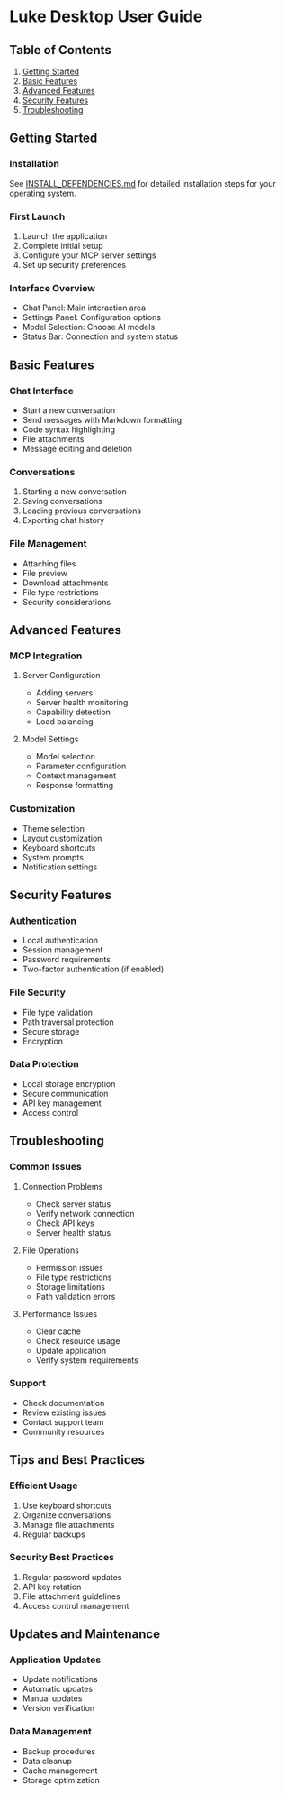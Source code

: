 # Luke Desktop User Guide

## Table of Contents
1. [Getting Started](#getting-started)
2. [Basic Features](#basic-features)
3. [Advanced Features](#advanced-features)
4. [Security Features](#security-features)
5. [Troubleshooting](#troubleshooting)

## Getting Started

### Installation
See [INSTALL_DEPENDENCIES.md](../INSTALL_DEPENDENCIES.md) for detailed installation steps for your operating system.

### First Launch
1. Launch the application
2. Complete initial setup
3. Configure your MCP server settings
4. Set up security preferences

### Interface Overview
- Chat Panel: Main interaction area
- Settings Panel: Configuration options
- Model Selection: Choose AI models
- Status Bar: Connection and system status

## Basic Features

### Chat Interface
- Start a new conversation
- Send messages with Markdown formatting
- Code syntax highlighting
- File attachments
- Message editing and deletion

### Conversations
1. Starting a new conversation
2. Saving conversations
3. Loading previous conversations
4. Exporting chat history

### File Management
- Attaching files
- File preview
- Download attachments
- File type restrictions
- Security considerations

## Advanced Features

### MCP Integration
1. Server Configuration
   - Adding servers
   - Server health monitoring
   - Capability detection
   - Load balancing

2. Model Settings
   - Model selection
   - Parameter configuration
   - Context management
   - Response formatting

### Customization
- Theme selection
- Layout customization
- Keyboard shortcuts
- System prompts
- Notification settings

## Security Features

### Authentication
- Local authentication
- Session management
- Password requirements
- Two-factor authentication (if enabled)

### File Security
- File type validation
- Path traversal protection
- Secure storage
- Encryption

### Data Protection
- Local storage encryption
- Secure communication
- API key management
- Access control

## Troubleshooting

### Common Issues
1. Connection Problems
   - Check server status
   - Verify network connection
   - Check API keys
   - Server health status

2. File Operations
   - Permission issues
   - File type restrictions
   - Storage limitations
   - Path validation errors

3. Performance Issues
   - Clear cache
   - Check resource usage
   - Update application
   - Verify system requirements

### Support
- Check documentation
- Review existing issues
- Contact support team
- Community resources

## Tips and Best Practices

### Efficient Usage
1. Use keyboard shortcuts
2. Organize conversations
3. Manage file attachments
4. Regular backups

### Security Best Practices
1. Regular password updates
2. API key rotation
3. File attachment guidelines
4. Access control management

## Updates and Maintenance

### Application Updates
- Update notifications
- Automatic updates
- Manual updates
- Version verification

### Data Management
- Backup procedures
- Data cleanup
- Cache management
- Storage optimization